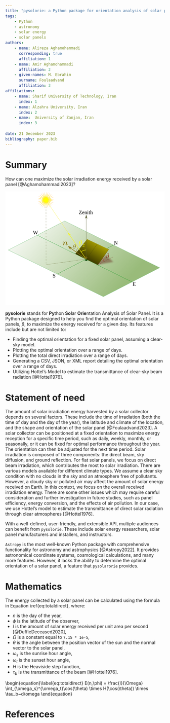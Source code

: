 ```yaml
---
title: "pysolorie: a Python package for orientation analysis of solar panels"
tags:
    - Python
    - astronomy
    - solar energy
    - solar panels
authors:
    - name: Alireza Aghamohammadi
      corresponding: true
      affiliation: 1
    - name: Amir Aghamohammadi
      affiliation: 2
    - given-names: M. Ebrahim
      surname: Foulaadvand
      affiliation: 3
affiliations:
    - name: Sharif University of Technology, Iran
      index: 1
    - name: Alzahra University, Iran
      index: 2
    - name:  University of Zanjan, Iran
      index: 3

date: 21 December 2023
bibliography: paper.bib
---
```


# Summary
How can one maximize the solar irradiation energy received by a solar panel [@Aghamohammadi2023]?

![Optimal orientation for solar panels.\label{fig:opt}](solarpanel.svg)

**pysolorie** stands for **Py**thon **Sol**ar **Orie**ntation Analysis of Solar Panel. It is a Python package designed to help you find the optimal orientation of solar panels, $\beta$, to maximize the energy received for a given day. Its features include but are not limited to:

- Finding the optimal orientation for a fixed solar panel, assuming a clear-sky model.
- Plotting the optimal orientation over a range of days.
- Plotting the total direct irradiation over a range of days.
- Generating a CSV, JSON, or XML report detailing the optimal orientation over a range of days.
- Utilizing Hottel’s Model to estimate the transmittance of clear-sky beam radiation [@Hottel1976].


# Statement of need
The amount of solar irradiation energy harvested by a solar collector depends on several factors. These include the time of irradiation (both the time of day and the day of the year), the latitude and climate of the location, and the shape and orientation of the solar panel [@Foulaadvand2023].
A solar collector can be positioned at a fixed orientation to maximize energy reception for a specific time period, such as daily, weekly, monthly, or seasonally, or it can be fixed for optimal performance throughout the year. The orientation can then be adjusted for the next time period.
Solar irradiation is composed of three components: the direct beam, sky diffusion, and ground reflection. For flat solar panels, we focus on direct beam irradiation, which contributes the most to solar irradiation. There are various models available for different climate types. We assume a clear sky condition with no clouds in the sky and an atmosphere free of pollutants. However, a cloudy sky or polluted air may affect the amount of solar energy received on Earth. In this context, we focus on the overall received irradiation energy. There are some other issues which may require careful consideration and further investigation in future studies, such as panel efficiency, energy conversion, and the effects of air pollution.
 In our case, we use Hottel’s model to estimate the transmittance of direct solar radiation through clear atmospheres [@Hottel1976].

 With a well-defined, user-friendly, and extensible API, multiple audiences can benefit from `pysolorie`. These include solar energy researchers, solar panel manufacturers and installers, and instructors.

`Astropy` is the most well-known Python package with comprehensive functionality for astronomy and astrophysics [@Astropy2022]. It provides astronomical coordinate systems, cosmological calculations, and many more features. However, it lacks the ability to determine the optimal orientation of a solar panel, a feature that `pysolarorie` provides.



# Mathematics
The energy collected by a solar panel can be calculated using the formula in Equation \ref{eq:totaldirect}, where:

- $n$ is the day of the year,
- $\phi$ is the latitude of the observer,
- $I$ is the amount of solar energy received per unit area per second [@DuffieDeceased2020],
- $\Omega$ is a constant equal to `7.15 * 1e-5`,
- $\theta$ is the angle between the position vector of the sun and the normal vector to the solar panel,
- $\omega_s$ is the sunrise hour angle,
- $\omega_t$ is the sunset hour angle,
- $H$ is the Heaviside step function,
- $\tau_b$ is the transmittance of the beam [@Hottel1976].

\begin{equation}\label{eq:totaldirect}
E(n,\phi) = \frac{I}{\Omega} \int_{\omega_s}^{\omega_t}\cos(\theta) \times H(\cos(\theta)) \times \tau_b~d\omega
\end{equation}




# References
